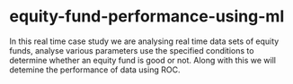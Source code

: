 # equity-fund-performance-using-ml
In this real time case study we are analysing real time data sets of equity funds, analyse various parameters use the specified conditions to determine whether an equity fund is good or not. Along with this we will detemine the performance of data using ROC.
